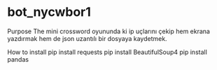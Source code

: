 # bot_nycwbor1
Purpose
The mini crossword oyununda ki ip uçlarını çekip hem ekrana yazdırmak hem de json uzantılı bir dosyaya kaydetmek.

How to install
pip install requests
pip install BeautifulSoup4
pip install pandas